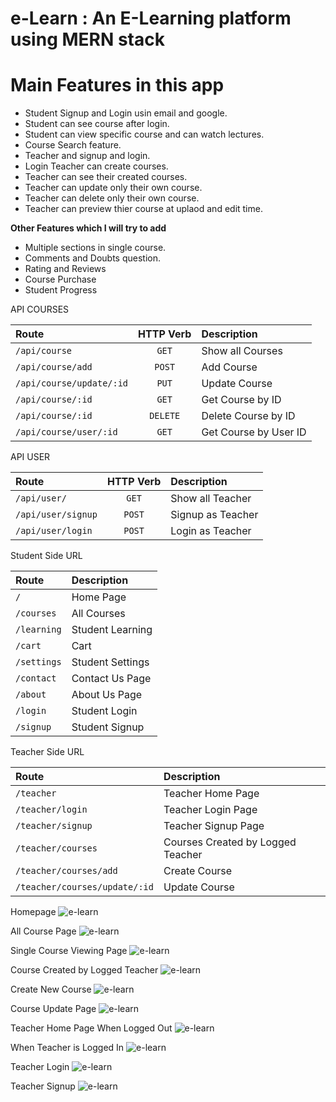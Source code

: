 # e-Learn : An E-Learning platform using MERN stack  
  
<!-- **Deployed Link** - [Visit](https://etutor.vercel.app) -->

# **Main Features in this app**
- Student Signup and Login usin email and google.
- Student can see course after login.
- Student can view specific course and can watch lectures.
- Course Search feature.
- Teacher and signup and login.
- Login Teacher can create courses.
- Teacher can see their created courses.
- Teacher can update only their own course.
- Teacher can delete only their own course.
- Teacher can preview thier course at uplaod and edit time.

**Other Features which I will try to add**
- Multiple sections in single course.
- Comments and Doubts question.
- Rating and Reviews
- Course Purchase
- Student Progress

<!-- # Technologies Used   -->

<!-- **Client Side**  
- React 
- React-dom
- React-scripts 
   
**Server Side**   
- MongoDB
- Mongoose
- Express
- Nodemon
- CORS
- Dotenv -->

API COURSES

|   Route   | HTTP Verb |   Description   |
| :--- | :---: | :--- |
| `/api/course` |    `GET`    | Show all Courses |
| `/api/course/add` |    `POST`    | Add Course |
| `/api/course/update/:id` |    `PUT`    | Update Course |
| `/api/course/:id` |    `GET`    | Get Course by ID |
| `/api/course/:id` |    `DELETE`    | Delete Course by ID |
| `/api/course/user/:id` |    `GET`    | Get Course by User ID |

API USER

|   Route   | HTTP Verb |   Description   |
| :--- | :---: | :--- |
| `/api/user/` |    `GET`    | Show all Teacher |
| `/api/user/signup` |    `POST`    | Signup as Teacher |
| `/api/user/login` |    `POST`    | Login as Teacher |

Student Side URL

|   Route   |   Description   |
| :--- | :--- |
| `/` | Home Page |
| `/courses` | All Courses |
| `/learning` | Student Learning |
| `/cart` | Cart |
| `/settings` | Student Settings |
| `/contact` | Contact Us Page |
| `/about` | About Us Page |
| `/login` | Student Login |
| `/signup` | Student Signup |

Teacher Side URL

|   Route   |   Description   |
| :--- | :--- |
| `/teacher` | Teacher Home Page |
| `/teacher/login` | Teacher Login Page |
| `/teacher/signup` | Teacher Signup Page |
| `/teacher/courses` | Courses Created by Logged Teacher |
| `/teacher/courses/add` | Create Course |
| `/teacher/courses/update/:id` | Update Course |

Homepage
![e-learn](./images/Web%20capture_18-6-2022_144420_localhost.jpeg)

All Course Page
![e-learn](./images/Web%20capture_18-6-2022_144450_localhost.jpeg)

Single Course Viewing Page
![e-learn](./images/Web%20capture_18-6-2022_14454_localhost.jpeg)

Course Created by Logged Teacher
![e-learn](./images/Web%20capture_18-6-2022_144552_localhost.jpeg)

Create New Course
![e-learn](./images/Web%20capture_18-6-2022_144614_localhost.jpeg)

Course Update Page
![e-learn](./images/Web%20capture_18-6-2022_144645_localhost.jpeg)

Teacher Home Page When Logged Out
![e-learn](./images/Web%20capture_18-6-2022_144711_localhost.jpeg)

When Teacher is Logged In
![e-learn](./images/Web%20capture_18-6-2022_144523_localhost.jpeg)

Teacher Login
![e-learn](./images/Web%20capture_18-6-2022_144828_localhost.jpeg)

Teacher Signup
![e-learn](./images/Web%20capture_18-6-2022_144840_localhost.jpeg)